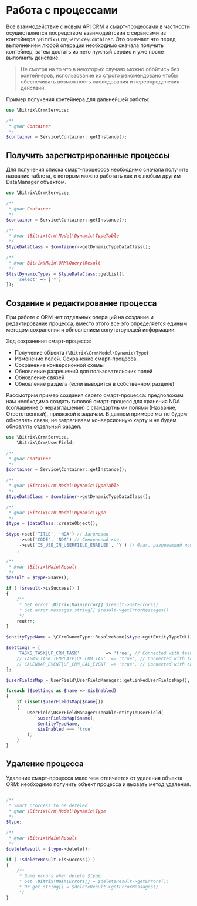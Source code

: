 # Работа с процессами

Все взаимодействие с новым API CRM и смарт-процессами в частности осуществляется посредством взаимодейтсвия с сервисами из контейнера `\Bitrix\Crm\Service\Container`. Это означает что перед выполнением любой операции необходимо сначала получить контейнер, затем достать из него нужный сервис и уже после выполнить действие.
>Не смотря на то что в некоторых случаях можно обойтись без контейнеров, использование их строго рекомендовано чтобы обеспечивать возможность наследования и переопределения действий.

Пример получения контейнера для дальнейшей работы:

```php
use \Bitrix\Crm\Service;

/**
 * @var Container
 */
$container = Service\Container::getInstance();
```

## Получить зарегистрированные процессы

Для получения списка смарт-процессов необходимо сначала получить название таблета, с которым можно работать как и с любым другим DataManager объектом.

```php
use \Bitrix\Crm\Service;

/**
 * @var Container
 */
$container = Service\Container::getInstance();

/**
 * @var \Bitrix\Crm\Model\Dynamic\TypeTable
 */
$typeDataClass = $container->getDynamicTypeDataClass();

/**
 * @var Bitrix\Main\ORM\Query\Result
 */
$listDynamicTypes = $typeDataClass::getList([
    'select' => ['*']
]);
```

## Создание и редактирование процесса

При работе с ORM нет отдельных операций на создание и редактирование процесса, вместо этого все это определяется единым методом сохранения и обновлением сопутствующей информации.

Ход сохранения смарт-процесса:
- Получение объекта (`\Bitrix\Crm\Model\Dynamic\Type`)
- Изменение полей. Сохранение смарт-процесса.
- Сохранение конверсионной схемы
- Обновление разрешений для пользовательских полей
- Обновление связей 
- Обновление раздела (если выводится в собственном разделе)

Рассмотрим пример создания своего смарт-процесса: предположим нам необходимо создать типовой смарт-процесс для хранения NDA (соглашение о неразглашении) с стандартными полями (Название, Ответственный), привязкой к задачам. В данном примере мы не будем обновлять связи, не затрагиваем конверсионную карту и не будем обновлять отдельный раздел.

```php
use \Bitrix\Crm\Service,
    \Bitrix\Crm\UserField;

/**
 * @var Container
 */
$container = Service\Container::getInstance();

/**
 * @var \Bitrix\Crm\Model\Dynamic\TypeTable
 */
$typeDataClass = $container->getDynamicTypeDataClass();

/**
 * @var \Bitrix\Crm\Model\Dynamic\Type
 */
$type = $dataClass::createObject();

$type->set('TITLE', 'NDA') // Заголовок
     ->set('CODE', 'NDA') // Символьный код.
     ->set('IS_USE_IN_USERFIELD_ENABLED', 'Y') // Флаг, разрешающий использование польз.полей.
    ;

/**
 * @var \Bitrix\Main\Result
 */
$result = $type->save();

if ( !$result->isSuccess() )
{
    /**
     * Get error \Bitrix\Main\Error[] $result->getErrors()
     * Get error messages string[] $result->getErrorMessages()
     */
    reutrn;
}

$entityTypeName = \CCrmOwnerType::ResolveName($type->getEntityTypeId());

$settings = [
    'TASKS_TASK|UF_CRM_TASK'          => 'true', // Connected with task
    //'TASKS_TASK_TEMPLATE|UF_CRM_TAS'  => 'true', // Connected with task template
    //'CALENDAR_EVENT|UF_CRM_CAL_EVENT' => 'true', // Connected with calendar event
];

$userFieldsMap = UserField\UserFieldManager::getLinkedUserFieldsMap();

foreach ($settings as $name => $isEnabled)
{
    if (isset($userFieldsMap[$name]))
    {
        UserField\UserFieldManager::enableEntityInUserField(
            $userFieldsMap[$name],
            $entityTypeName,
            $isEnabled === 'true'
        );
    }
}
```

## Удаление процесса

Удаление смарт-процесса мало чем отличается от удаления объекта ORM: необходимо получить объект процесса и вызвать метод удаления.

```php

/**
 * Smart proccess to be deteled
 * @var \Bitrix\Crm\Model\Dynamic\Type
 */
$type;

/**
 * @var \Bitrix\Main\Result
 */
$deleteResult = $type->delete();

if ( !$deleteResult->isSuccess() )
{
    /**
     * Some errors when delete $type.
     * Get \Bitrix\Main\Errors[] = $deleteResult->getErrors();
     * Or get string[] = $deleteResult->getErrorMessages()
     */
}
```